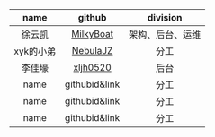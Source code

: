 | name | github | division |
|:----:|:----:|:----:|
| 徐云凯 | [MilkyBoat](https://github.com/MilkyBoat/) | 架构、后台、运维 |
|xyk的小弟| [NebulaJZ](https://github.com/NebulaJZ/) |分工|
|李佳壕|[xljh0520](https://github.com/xljh0520/)|后台|
|name|githubid&link|分工|
|name|githubid&link|分工|
|name|githubid&link|分工|
